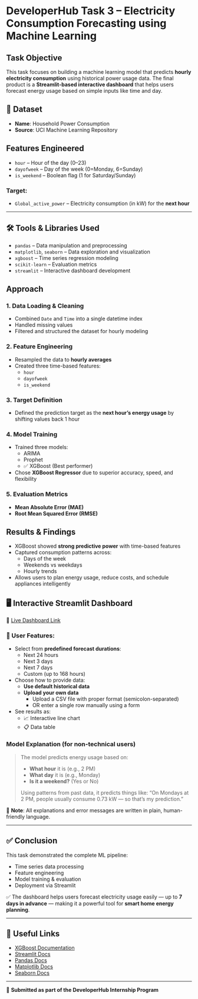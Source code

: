 #  DeveloperHub Task 3 – Electricity Consumption Forecasting using Machine Learning

##  Task Objective  
This task focuses on building a machine learning model that predicts **hourly electricity consumption** using historical power usage data. The final product is a **Streamlit-based interactive dashboard** that helps users forecast energy usage based on simple inputs like time and day.


## 📁 Dataset  
- **Name**: Household Power Consumption  
- **Source**: UCI Machine Learning Repository  


##  Features Engineered
- `hour` – Hour of the day (0–23)  
- `dayofweek` – Day of the week (0=Monday, 6=Sunday)  
- `is_weekend` – Boolean flag (1 for Saturday/Sunday)

### Target:
- `Global_active_power` – Electricity consumption (in kW) for the **next hour**

---

## 🛠️ Tools & Libraries Used
- `pandas` – Data manipulation and preprocessing  
- `matplotlib`, `seaborn` – Data exploration and visualization  
- `xgboost` – Time series regression modeling  
- `scikit-learn` – Evaluation metrics  
- `streamlit` – Interactive dashboard development


##  Approach

### 1. Data Loading & Cleaning
- Combined `Date` and `Time` into a single datetime index  
- Handled missing values  
- Filtered and structured the dataset for hourly modeling

### 2. Feature Engineering
- Resampled the data to **hourly averages**  
- Created three time-based features:
  - `hour`  
  - `dayofweek`  
  - `is_weekend`

### 3. Target Definition
- Defined the prediction target as the **next hour’s energy usage** by shifting values back 1 hour

### 4. Model Training
- Trained three models:  
  - ARIMA  
  - Prophet  
  - ✅ XGBoost (Best performer)
- Chose **XGBoost Regressor** due to superior accuracy, speed, and flexibility

### 5. Evaluation Metrics
- **Mean Absolute Error (MAE)**  
- **Root Mean Squared Error (RMSE)**

##  Results & Findings
- XGBoost showed **strong predictive power** with time-based features
- Captured consumption patterns across:
  - Days of the week  
  - Weekends vs weekdays  
  - Hourly trends
- Allows users to plan energy usage, reduce costs, and schedule appliances intelligently


## 🖥️ Interactive Streamlit Dashboard  
🔗 [Live Dashboard Link](https://electricity-consumption-forecasting-dashboard.streamlit.app/)

### 👥 User Features:
- Select from **predefined forecast durations**:
  - Next 24 hours  
  - Next 3 days  
  - Next 7 days  
  - Custom (up to 168 hours)
- Choose how to provide data:
  - **Use default historical data**
  - **Upload your own data**
    - Upload a CSV file with proper format (semicolon-separated)
    - OR enter a single row manually using a form
- See results as:
  - 📈 Interactive line chart  
  - 📋 Data table

###  Model Explanation (for non-technical users)
> The model predicts energy usage based on:
> - **What hour** it is (e.g., 2 PM)
> - **What day** it is (e.g., Monday)
> - **Is it a weekend?** (Yes or No)
>
> Using patterns from past data, it predicts things like:
> “On Mondays at 2 PM, people usually consume 0.73 kW — so that’s my prediction.”

📌 **Note**: All explanations and error messages are written in plain, human-friendly language.

---

## ✅ Conclusion
This task demonstrated the complete ML pipeline:
-  Time series data processing  
-  Feature engineering  
- Model training & evaluation  
-  Deployment via Streamlit

✅ The dashboard helps users forecast electricity usage easily — up to **7 days in advance** — making it a powerful tool for **smart home energy planning**.

---

## 🔗 Useful Links
- [XGBoost Documentation](https://xgboost.readthedocs.io/)
- [Streamlit Docs](https://docs.streamlit.io/)
- [Pandas Docs](https://pandas.pydata.org/docs/)
- [Matplotlib Docs](https://matplotlib.org/)
- [Seaborn Docs](https://seaborn.pydata.org/)

---

📨 **Submitted as part of the DeveloperHub Internship Program**
